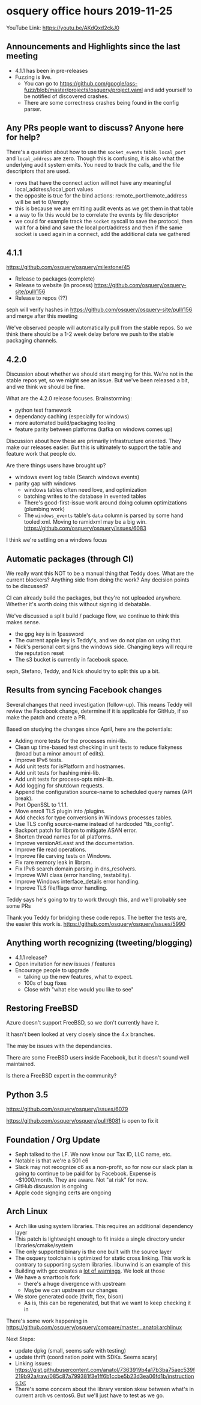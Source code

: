 # osquery office hours 2019-11-25

YouTube Link: https://youtu.be/AKdQxd2ckJ0

## Announcements and Highlights since the last meeting

* 4.1.1 has been in pre-releases
* Fuzzing is live.
  - You can go to
    https://github.com/google/oss-fuzz/blob/master/projects/osquery/project.yaml
    and add yourself to be notified of discovered crashes.
  - There are some correctness crashes being found in the config parser.

## Any PRs people want to discuss? Anyone here for help?

There's a question about how to use the `socket_events`
table. `local_port` and `local_address` are zero. Though this is
confusing, it is also what the underlying audit system emits. You need
to track the calls, and the file descriptors that are used.

* rows that have the connect action will not have any meaningful local_address/local_port values
* the opposite is true for the bind actions: remote_port/remote_address will be set to 0/empty
* this is because we are emitting audit events as we get them in that table
* a way to fix this would be to correlate the events by file descriptor
* we could for example track the `socket` syscall to save the
  protocol, then wait for a bind and save the local port/address and
  then if the same socket is used again in a connect, add the
  additional data we gathered


## 4.1.1

https://github.com/osquery/osquery/milestone/45

- Release to packages (complete)
- Release to website (in process) https://github.com/osquery/osquery-site/pull/156
- Release to repos (??)

seph will verify hashes in
https://github.com/osquery/osquery-site/pull/156 and merge after this
meeting

We've observed people will automatically pull from the stable
repos. So we think there should be a 1-2 week delay before we push to
the stable packaging channels.

## 4.2.0

Discussion about whether we should start merging for this. We're not
in the stable repos yet, so we might see an issue. But we've been
released a bit, and we think we should be fine.

What are the 4.2.0 release focuses. Brainstorming:
* python test framework
* dependancy caching (especially for windows)
* more automated build/packaging tooling
* feature parity between platforms (kafka on windows comes up)

Discussion about how these are primarily infrastructure oriented. They
make our releases easier. _But_ this is ultimately to support the
table and feature work that people do.

Are there things users have brought up?
* windows event log table (Search windows events)
* parity gap with windows
  - windows tables often need love, and optimization
  - batching writes to the database in evented tables
  - There's good-first-issue work around doing column optimizations (plumbing work)
  - The `windows_events` table's `data` column is parsed by some hand
    tooled xml. Moving to ramidxml may be a big
    win. https://github.com/osquery/osquery/issues/6083

I think we're settling on a windows focus

## Automatic packages (through CI)

We really want this NOT to be a manual thing that Teddy does. What are
the current blockers? Anything side from doing the work? Any decision
points to be discussed?

CI can already build the packages, but they're not uploaded
anywhere. Whether it's worth doing this without signing id debatable.

We've discussed a split build / package flow, we continue to think
this makes sense.

* the gpg key is in 1password
* The current apple key is Teddy's, and we do not plan on using that. 
* Nick's personal cert signs the windows side. Changing keys will require the reputation reset
* The s3 bucket is currently in facebook space. 

seph, Stefano, Teddy, and Nick should try to split this up a bit.


## Results from syncing Facebook changes

Several changes that need investigation (follow-up). This means Teddy
will review the Facebook change, determine if it is applicable for
GitHub, if so make the patch and create a PR.

Based on studying the changes since April, here are the potentials:
- Adding more tests for the processes mini-lib.
- Clean up time-based test checking in unit tests to reduce flakyness (broad but a minor amount of edits).
- Improve IPv6 tests.
- Add unit tests for isPlatform and hostnames.
- Add unit tests for hashing mini-lib.
- Add unit tests for process-opts mini-lib.
- Add logging for shutdown requests.
- Append the configuration source-name to scheduled query names (API break).
- Port OpenSSL to 1.1.1.
- Move enroll TLS plugin into /plugins.
- Add checks for type conversions in Windows processes tables.
- Use TLS config source-name instead of hardcoded "tls_config".
- Backport patch for librpm to mitigate ASAN error.
- Shorten thread names for all platforms.
- Improve versionAtLeast and the documentation.
- Improve file read operations.
- Improve file carving tests on Windows.
- Fix rare memory leak in librpm.
- Fix IPv6 search domain parsing in dns_resolvers.
- Improve WMI class (error handling, testability).
- Improve Windows interface_details error handling.
- Improve TLS file/flags error handling.

Teddy says he's going to try to work through this, and we'll probably see some PRs

Thank you Teddy for bridging these code repos. The better the tests
are, the easier this work
is. https://github.com/osquery/osquery/issues/5990

## Anything worth recognizing (tweeting/blogging)

* 4.1.1 release?
* Open invitation for new issues / features
* Encourage people to upgrade
  - talking up the new features, what to expect.
  - 100s of bug fixes
  - Close with "what else would you like to see"

## Restoring FreeBSD

Azure doesn't support FreeBSD, so we don't currently have it.

It hasn't been looked at very closely since the 4.x branches.

The may be issues with the dependancies.

There are some FreeBSD users inside Facebook, but it doesn't sound
well maintained.

Is there a FreeBSD expert in the community?

## Python 3.5

https://github.com/osquery/osquery/issues/6079

https://github.com/osquery/osquery/pull/6081 is open to fix it

## Foundation / Org Update

- Seph talked to the LF. We now know our Tax ID, LLC name, etc.
- Notable is that we're a 501 c6
- Slack may not recognize c6 as a non-profit, so for now our slack
  plan is going to continue to be paid for by Facebook.  Expense is
  ~$1000/month. They are aware. Not "at risk" for now.
- GitHub discussion is ongoing
- Apple code signging certs are ongoing

## Arch Linux

- Arch like using system libraries. This requires an additional dependency layer
- This patch is lightweight enough to fit inside a single directory under libraries/cmake/system
- The only supported binary is the one built with the source layer
- The osquery toolchain is optimized for static cross linking. This
  work is contrary to supporting system libraries. libunwind is an
  example of this
- Building with gcc creates a [lot of warnings](https://gist.github.com/anatol/b7197c7b59a92a568dbbe9595ee24169). We look at those
- We have a smarttools fork
  - there's a huge divergence with upstream
  - Maybe we can upstream our changes
- We store generated code (thrift, flex, bison)
  - As is, this can be regenerated, but that we want to keep checking it in

There's some work happening in https://github.com/osquery/osquery/compare/master...anatol:archlinux

Next Steps:
- update dpkg (small, seems safe with testing)
- update thrift (coordination point with SDKs. Seems scary)
- Linking issues: https://gist.githubusercontent.com/anatol/7363919b4a17b3ba75aec539f219b92a/raw/085c87a799381f3e1ff6b1ccbe5b23d3ea06fd1b/instructions.txt
- There's some concern about the library version skew between what's
  in current arch vs centos6. But we'll just have to test as we go.

